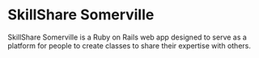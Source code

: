 # SkillShare Somerville

SkillShare Somerville is a Ruby on Rails web app designed to serve as a platform for people to create classes to share their expertise with others.
